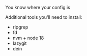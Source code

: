 You know where your config is

Additional tools you'll need to install:
- ripgrep
- fd
- nvm + node 18
- lazygit
- dein
